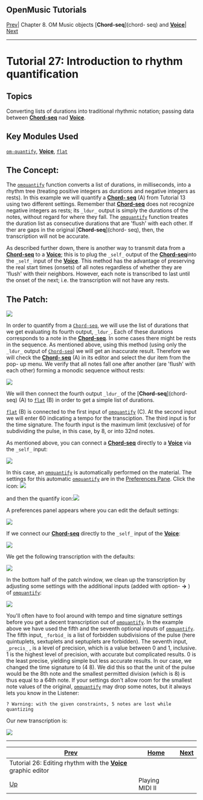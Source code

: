 OpenMusic Tutorials  
---  
[Prev](tut.gen.26)| Chapter 8. OM Music objects [**Chord-seq**](chord-
seq) and [**Voice**](voice)| [Next](tut.gen.28-29)  
  
* * *

# Tutorial 27: Introduction to rhythm quantification

## Topics

Converting lists of durations into traditional rhythmic notation; passing data
between [**Chord-seq**](chord-seq) nad [**Voice**](voice).

## Key Modules Used

[`om-quantify`](omquantify), [**Voice**](voice),
[`flat`](flatlisp)

## The Concept:

The [`omquantify`](omquantify) function converts a list of durations, in
milliseconds, into a rhythm tree (treating positive integers as durations and
negative integers as rests). In this example we will quantify a [**Chord-
seq**](chord-seq) (A) from Tutorial 13 using two different settings.
Remember that [**Chord-seq**](chord-seq) does not recognize negative
integers as rests; its `_ldur_` output is simply the durations of the notes,
without regard for where they fall. The [`omquantify`](omquantify)
function treates the duration list as consecutive durations that are 'flush'
with each other. If ther are gaps in the original [**Chord-seq**](chord-
seq), then, the transcription will not be accurate.

As described further down, there is another way to transmit data from a
[**Chord-seq**](chord-seq) to a [**Voice**](voice); this is to plug
the `_self_` output of the [**Chord-seq**](chord-seq)into the `_self_`
input of the [**Voice**](voice). This method has the advantage of
preserving the real start times (onsets) of all notes regardless of whether
they are 'flush' with their neighbors. However, each note is transcribed to
last until the onset of the next; i.e. the transcription will not have any
rests.

## The Patch:

![](figures/tutorials/general/27a.png)

In order to quantify from a [`Chord-seq`](chord-seq), we will use the
list of durations that we get evaluating its fourth output, `_ldur_`. Each of
these durations corresponds to a note in the [**Chord-seq**](chord-seq).
In some cases there might be rests in the sequence. As mentioned above, using
this method (using only the `_ldur_` output of [`Chord-seq`](chord-seq))
we will get an inaccurate result. Therefore we will check the [**Chord-
seq**](chord-seq) (A) in its editor and select the dur item from the pop-
up menu. We verify that all notes fall one after another (are 'flush' with
each other) forming a monodic sequence without rests:

![](figures/tutorials/general/27b.png)

We will then connect the fourth output `_ldur_` of the [**Chord-seq**](chord-
seq) (A) to [`flat`](flatlisp) (B) in order to get a simple list of
durations.

[`flat`](flatlisp) (B) is connected to the first input of
[`omquantify`](omquantify) (C). At the second input we will enter 60
indicating a tempo for the transciption. The third input is for the time
signature. The fourth input is the maximum limit (exclusive) of for
subdividing the pulse, in this case, by 8, or into 32nd notes.

As mentioned above, you can connect a [**Chord-seq**](chord-seq) directly
to a [**Voice**](voice) via the `_self_` input:

![](figures/tutorials/general/27d.png)

In this case, an [`omquantify`](omquantify) is automatically performed on
the material. The settings for this automatic [`omquantify`](omquantify)
are in the [Preferences Pane](concepts.preferences). Click the icon:
![](figures/tutorials/general/27e.png)

and then the quantify icon:![](figures/tutorials/general/27f.png)

A preferences panel appears where you can edit the default settings:

![](figures/tutorials/general/27g.png)

If we connect our [**Chord-seq**](chord-seq) directly to the `_self_`
input of the [**Voice**](voice):

![](figures/tutorials/general/27d.png)

We get the following transcription with the defaults:

![](figures/tutorials/general/27c.png)

In the bottom half of the patch window, we clean up the transcription by
adjusting some settings with the additional inputs (added with option- **->**
) of [`omquantify`](omquantify):

![](figures/tutorials/general/27h.png)

You'll often have to fool around with tempo and time signature settings before
you get a decent transcription out of [`omquantify`](omquantify). In the
example above we have used the fifth and the seventh optional inputs of
[`omquantify`](omquantify). The fifth input, `_forbid_` is a list of
forbidden subdivisions of the pulse (here quintuplets, sextuplets and
septuplets are forbidden). The seventh input, `_precis_` , is a level of
precision, which is a value between 0 and 1, inclusive. 1 is the highest level
of precision, with accurate but complicated results. 0 is the least precise,
yielding simple but less accurate results. In our case, we changed the time
signature to (4 8). We did this so that the unit of the pulse would be the 8th
note and the smallest permitted division (which is 8) is thus equal to a 64th
note. If your settings don't allow room for the smallest note values of the
original, [`omquantify`](omquantify) may drop some notes, but it always
lets you know in the Listener:

`? Warning: with the given constraints, 5 notes are lost while quantizing `

Our new transcription is:

![](figures/tutorials/general/27i.png)

* * *

[Prev](tut.gen.26)| [Home](index)| [Next](tut.gen.28-29)  
---|---|---  
Tutorial 26: Editing rhythm with the [**Voice**](voice) graphic editor|
[Up](tut.gen.22-27)| Playing MIDI II

